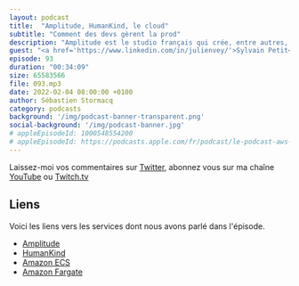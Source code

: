 ```yaml
---
layout: podcast
title:  "Amplitude, HumanKind, le cloud"
subtitle: "Comment des devs gèrent la prod"
description: "Amplitude est le studio français qui crée, entre autres, HumanKind, le jeu de Sega. Dans cette épisode, nous découvrons comment une équipe de devs gère aussi la prod avec des services managés dans le cloud. On parle containeurs et scalabilité, alarmes et usine logicielle pour leurs déployements continus."
guest: "<a href='https://www.linkedin.com/in/julienvey/'>Sylvain Petit</a>, Head of online services, Amplitude."
episode: 93
duration: "00:34:09"
size: 65583566
file: 093.mp3
date: 2022-02-04 08:00:00 +0100   
author: Sébastien Stormacq
category: podcasts
background: '/img/podcast-banner-transparent.png'
social-background: '/img/podcast-banner.jpg'
# appleEpisodeId: 1000548554200
# appleEpisodeId: https://podcasts.apple.com/fr/podcast/le-podcast-aws-en-français/id1452118442
---
```


Laissez-moi vos commentaires sur [Twitter](https://twitter.com/sebsto), abonnez vous sur ma chaîne [YouTube](https://www.youtube.com/sebsto) ou [Twitch.tv](https://www.twitch.tv/sebAWS)

## Liens

Voici les liens vers les services dont nous avons parlé dans l'épisode.

- [Amplitude](https://www.amplitude-studios.com/)
- [HumanKind](https://www.amplitude-studios.com/#GamesHumankind)
- [Amazon ECS](https://aws.amazon.com/ecs/getting-started/?pg=ln&cp=bn)
- [Amazon Fargate](https://aws.amazon.com/fargate/getting-started/?nc=sn&loc=3)